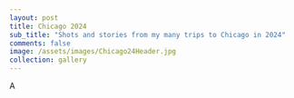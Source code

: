 ```yaml
---
layout: post
title: Chicago 2024
sub_title: "Shots and stories from my many trips to Chicago in 2024"
comments: false
image: /assets/images/Chicago24Header.jpg
collection: gallery
---
```

A